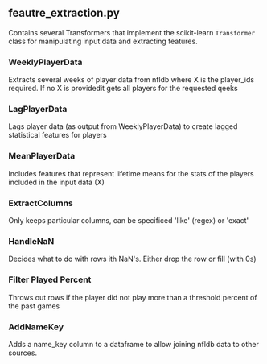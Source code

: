 ## feautre_extraction.py
Contains several Transformers that implement the scikit-learn `Transformer` class for manipulating input data and extracting features.

### WeeklyPlayerData
Extracts several weeks of player data from nfldb where X is the player_ids required. If no X is providedit gets all players for the requested qeeks

### LagPlayerData
Lags player data (as output from WeeklyPlayerData) to create lagged statistical features for players

### MeanPlayerData
Includes features that represent lifetime means for the stats of the players included in the input data (X)

### ExtractColumns
Only keeps particular columns, can be specificed 'like' (regex) or 'exact'

### HandleNaN
Decides what to do with rows ith NaN's. Either drop the row or fill (with 0s)

### Filter Played Percent
Throws out rows if the player did not play more than a threshold percent of the past games

### AddNameKey
Adds a name_key column to a dataframe to allow joining nfldb data to other sources.
